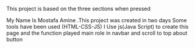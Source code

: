 This project is based on the three sections when pressed

My Name Is Mostafa Amine .This project was created in two days
Some tools have been used (HTML-CSS-JS) 
I Use js(Java Script) to create this page and the function played main role 
in navbar and scroll to top about button 

